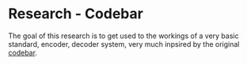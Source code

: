 # Research - Codebar

The goal of this research is to get used to the workings of a very basic standard, encoder, decoder system, very much inpsired by the original [codebar](https://en.wikipedia.org/wiki/Codabar).
